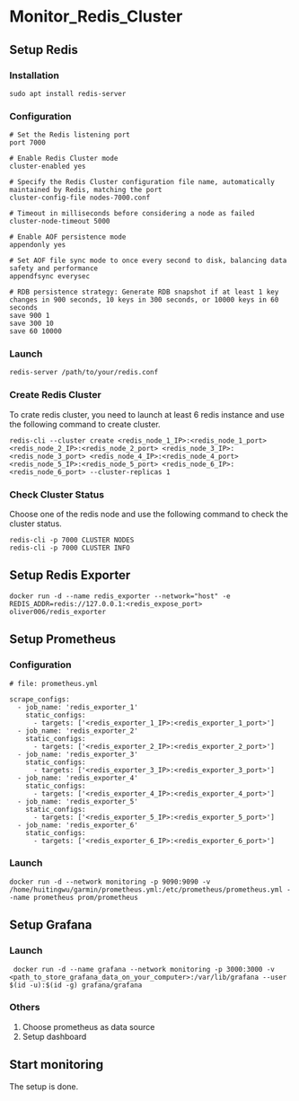 # Monitor_Redis_Cluster
## Setup Redis
### Installation
```
sudo apt install redis-server
```
### Configuration
```
# Set the Redis listening port
port 7000

# Enable Redis Cluster mode
cluster-enabled yes

# Specify the Redis Cluster configuration file name, automatically maintained by Redis, matching the port
cluster-config-file nodes-7000.conf

# Timeout in milliseconds before considering a node as failed
cluster-node-timeout 5000

# Enable AOF persistence mode
appendonly yes

# Set AOF file sync mode to once every second to disk, balancing data safety and performance
appendfsync everysec

# RDB persistence strategy: Generate RDB snapshot if at least 1 key changes in 900 seconds, 10 keys in 300 seconds, or 10000 keys in 60 seconds
save 900 1
save 300 10
save 60 10000
```
### Launch
```
redis-server /path/to/your/redis.conf
```
### Create Redis Cluster
To crate redis cluster, you need to launch at least 6 redis instance and use the following command to create cluster.
```
redis-cli --cluster create <redis_node_1_IP>:<redis_node_1_port> <redis_node_2_IP>:<redis_node_2_port> <redis_node_3_IP>:<redis_node_3_port> <redis_node_4_IP>:<redis_node_4_port> <redis_node_5_IP>:<redis_node_5_port> <redis_node_6_IP>:<redis_node_6_port> --cluster-replicas 1
```
### Check Cluster Status
Choose one of the redis node and use the following command to check the cluster status.
```
redis-cli -p 7000 CLUSTER NODES
redis-cli -p 7000 CLUSTER INFO
```
## Setup Redis Exporter
```
docker run -d --name redis_exporter --network="host" -e REDIS_ADDR=redis://127.0.0.1:<redis_expose_port> oliver006/redis_exporter
```
## Setup Prometheus
### Configuration
```
# file: prometheus.yml

scrape_configs:
  - job_name: 'redis_exporter_1'
    static_configs:
      - targets: ['<redis_exporter_1_IP>:<redis_exporter_1_port>']
  - job_name: 'redis_exporter_2'
    static_configs:
      - targets: ['<redis_exporter_2_IP>:<redis_exporter_2_port>']
  - job_name: 'redis_exporter_3'
    static_configs:
      - targets: ['<redis_exporter_3_IP>:<redis_exporter_3_port>']
  - job_name: 'redis_exporter_4'
    static_configs:
      - targets: ['<redis_exporter_4_IP>:<redis_exporter_4_port>']
  - job_name: 'redis_exporter_5'
    static_configs:
      - targets: ['<redis_exporter_5_IP>:<redis_exporter_5_port>']
  - job_name: 'redis_exporter_6'
    static_configs:
      - targets: ['<redis_exporter_6_IP>:<redis_exporter_6_port>']
```
### Launch
```
docker run -d --network monitoring -p 9090:9090 -v /home/huitingwu/garmin/prometheus.yml:/etc/prometheus/prometheus.yml --name prometheus prom/prometheus
```
## Setup Grafana
### Launch
```
 docker run -d --name grafana --network monitoring -p 3000:3000 -v <path_to_store_grafana_data_on_your_computer>:/var/lib/grafana --user $(id -u):$(id -g) grafana/grafana
```
### Others
1. Choose prometheus as data source
2. Setup dashboard

## Start monitoring
The setup is done.

